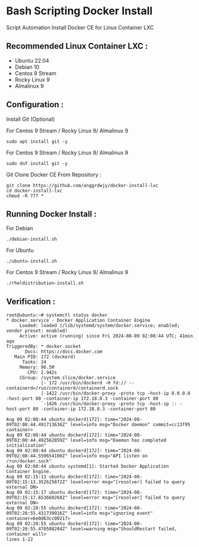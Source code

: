 # Bash Scripting Docker Install
Script Automation Install Docker CE for Linux Container LXC

Recommended Linux Container LXC : 
---------------
- Ubuntu 22.04
- Debian 10
- Centos 9 Stream
- Rocky Linux 9
- Almalinux 9

Configuration :
---------------
Install Git (Optional)

For Centos 9 Stream / Rocky Linux 9/ Almalinux 9
```
sudo apt install git -y
```
For Centos 9 Stream / Rocky Linux 9/ Almalinux 9
```
sudo dnf install git -y 
```

Git Clone Docker CE From Repository :
```
git clone https://github.com/anggrdwjy/docker-install-lxc
cd docker-install-lxc
chmod -R 777 *
```

Running Docker Install :
-----------------
For Debian
```
./debian-install.sh
```
For Ubuntu
```
./ubuntu-install.sh              
```
For Centos 9 Stream / Rocky Linux 9/ Almalinux 9
```
./rheldistribution-install.sh
```

Verification :
---------------
```
root@ubuntu:~# systemctl status docker
* docker.service - Docker Application Container Engine
     Loaded: loaded (/lib/systemd/system/docker.service; enabled; vendor preset: enabled)
     Active: active (running) since Fri 2024-08-09 02:08:44 UTC; 41min ago
TriggeredBy: * docker.socket
       Docs: https://docs.docker.com
   Main PID: 172 (dockerd)
      Tasks: 24
     Memory: 96.5M
        CPU: 2.942s
     CGroup: /system.slice/docker.service
             |- 172 /usr/bin/dockerd -H fd:// --containerd=/run/containerd/containerd.sock
             |-1422 /usr/bin/docker-proxy -proto tcp -host-ip 0.0.0.0 -host-port 80 -container-ip 172.18.0.3 -container-port 80
             `-1426 /usr/bin/docker-proxy -proto tcp -host-ip :: -host-port 80 -container-ip 172.18.0.3 -container-port 80

Aug 09 02:08:44 ubuntu dockerd[172]: time="2024-08-09T02:08:44.491713636Z" level=info msg="Docker daemon" commit=cc13f95 container>
Aug 09 02:08:44 ubuntu dockerd[172]: time="2024-08-09T02:08:44.492562859Z" level=info msg="Daemon has completed initialization"
Aug 09 02:08:44 ubuntu dockerd[172]: time="2024-08-09T02:08:44.559654100Z" level=info msg="API listen on /run/docker.sock"
Aug 09 02:08:44 ubuntu systemd[1]: Started Docker Application Container Engine.
Aug 09 02:15:13 ubuntu dockerd[172]: time="2024-08-09T02:15:13.352625872Z" level=error msg="[resolver] failed to query external DN>
Aug 09 02:15:17 ubuntu dockerd[172]: time="2024-08-09T02:15:17.653660268Z" level=error msg="[resolver] failed to query external DN>
Aug 09 02:28:55 ubuntu dockerd[172]: time="2024-08-09T02:28:55.431739916Z" level=info msg="ignoring event" container=6e0d63cc00217>
Aug 09 02:28:55 ubuntu dockerd[172]: time="2024-08-09T02:28:55.470508204Z" level=warning msg="ShouldRestart failed, container will>
lines 1-22
```

